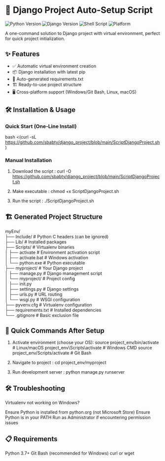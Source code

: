 # 🚀 Django Project Auto-Setup Script

![Python Version](https://img.shields.io/badge/python-3.7%2B-blue)
![Django Version](https://img.shields.io/badge/django-3.2%2B-green)
![Shell Script](https://img.shields.io/badge/shell_script-bash-purple)
![Platform](https://img.shields.io/badge/platform-windows%20%7C%20linux%20%7C%20macos-lightgrey)

A one-command solution to Django project with virtual environment, perfect for quick project initialization.

## ✨ Features

- ✅ Automatic virtual environment creation
- 📦 Django installation with latest pip
- 📝 Auto-generated requirements.txt
- 🏗️ Ready-to-use project structure
- 🖥️ Cross-platform support (Windows/Git Bash, Linux, macOS)

## 🛠️ Installation & Usage

### Quick Start (One-Line Install)

bash <(curl -sL https://github.com/sbabty/django_project/blob/main/ScriptDjangoProject.sh)

### Manual Installation
  1. Download the script :
    curl -O https://github.com/sbabty/django_project/blob/main/ScriptDjangoProject.sh

  2. Make executable :
    chmod +x ScriptDjangoProject.sh

  3. Run the script :
    ./ScriptDjangoProject.sh


## 🏗️ Generated Project Structure
myEnv/<br>
├── Include/ # Python C headers (can be ignored)<br>
├── Lib/ # Installed packages<br>
├── Scripts/ # Virtualenv binaries<br>
│ ├── activate # Environment activation script<br>
│ ├── activate.bat # Windows activation<br>
│ └── python.exe # Python executable<br>
├── myproject/ # Your Django project<br>
│ ├── manage.py # Django management script<br>
│ └── myproject/ # Project config<br>
│ ├── init.py<br>
│ ├── settings.py # Django settings<br>
│ ├── urls.py # URL routing<br>
│ └── wsgi.py # WSGI configuration<br>
├── pyvenv.cfg # Virtualenv configuration<br>
├── requirements.txt # Installed dependencies<br>
└── .gitignore # Basic exclusion file<br>

## 🚀 Quick Commands After Setup

  1. Activate environment (choose your OS):
     source project_env/bin/activate       # Linux/macOS
     project_env\Scripts\activate          # Windows CMD
     source project_env/Scripts/activate   # Git Bash

  2. Navigate to project :
     cd project_env/myproject

  3. Run development server :
     python manage.py runserver

## 🛠️ Troubleshooting
Virtualenv not working on Windows?

Ensure Python is installed from python.org (not Microsoft Store)
Ensure Python is in your PATH
Run as Administrator if encountering permission issues

## 📋 Requirements
Python 3.7+
Git Bash (recommended for Windows)
curl or wget

